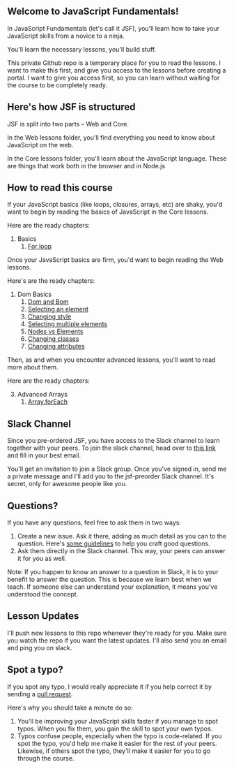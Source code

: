 ## Welcome to JavaScript Fundamentals!

In JavaScript Fundamentals (let's call it JSF), you'll learn how to take your JavaScript skills from a novice to a ninja.

You'll learn the necessary lessons, you'll build stuff.

This private Github repo is a temporary place for you to read the lessons. I want to make this first, and give you access to the lessons before creating a portal. I want to give you access first, so you can learn without waiting for the course to be completely ready.

## Here's how JSF is structured

JSF is split into two parts – Web and Core.

In the Web lessons folder, you'll find everything you need to know about JavaScript on the web.

In the Core lessons folder, you'll learn about the JavaScript language. These are things that work both in the browser and in Node.js

## How to read this course

If your JavaScript basics (like loops, closures, arrays, etc) are shaky, you'd want to begin by reading the basics of JavaScript in the Core lessons.

Here are the ready chapters:

1. Basics
    1. [For loop](core/01.basics/12.for-loops.md)

Once your JavaScript basics are firm, you'd want to begin reading the Web lessons.

Here's are the ready chapters:

1. Dom Basics
    1. [Dom and Bom](lessons/02.dom-basics/01.dom-and-bom.md)
    2. [Selecting an element](lessons/02.dom-basics/02.selecting-an-element.md.md)
    3. [Changing style](lessons/02.dom-basics/03.changing-style.md)
    4. [Selecting multiple elements](lessons/04.dom-basics/04.selecting-multiple-elements.md)
    5. [Nodes vs Elements](lessons/02.dom-basics/05.nodes-vs-elements.md)
    6. [Changing classes](lessons/02.dom-basics/06.changing-classes.md)
    7. [Changing attributes](lessons/02.dom-basics/07.changing-attributes.md)

Then, as and when you encounter advanced lessons, you'll want to read more about them.

Here are the ready chapters:

3. Advanced Arrays
    1. [Array.forEach](core/03.advanced-arrays/04.foreach.md)

## Slack Channel

Since you pre-ordered JSF, you have access to the Slack channel to learn together with your peers. To join the slack channel, head over to [this link]() and fill in your best email.

You'll get an invitation to join a Slack group. Once you've signed in, send me a private message and I'll add you to the jsf-preorder Slack channel. It's secret, only for awesome people like you.

## Questions?

If you have any questions, feel free to ask them in two ways:

1. Create a new issue. Ask it there, adding as much detail as you can to the question. Here's [some guidelines](https://zellwk.com/blog/asking-questions/) to help you craft good questions.
2. Ask them directly in the Slack channel. This way, your peers can answer it for you as well.

Note: If you happen to know an answer to a question in Slack, it is to your benefit to answer the question. This is because we learn best when we teach. If someone else can understand your explanation, it means you've understood the concept.

## Lesson Updates

I'll push new lessons to this repo whenever they're ready for you. Make sure you watch the repo if you want the latest updates. I'll also send you an email and ping you on slack.

## Spot a typo?

If you spot any typo, I would really appreciate it if you help correct it by sending a [pull request](https://help.github.com/articles/creating-a-pull-request/).

Here's why you should take a minute do so:

1. You'll be improving your JavaScript skills faster if you manage to spot typos. When you fix them, you gain the skill to spot your own typos.
2. Typos confuse people, especially when the typo is code-related. If you spot the typo, you'd help me make it easier for the rest of your peers. Likewise, if others spot the typo, they'll make it easier for you to go through the course.
